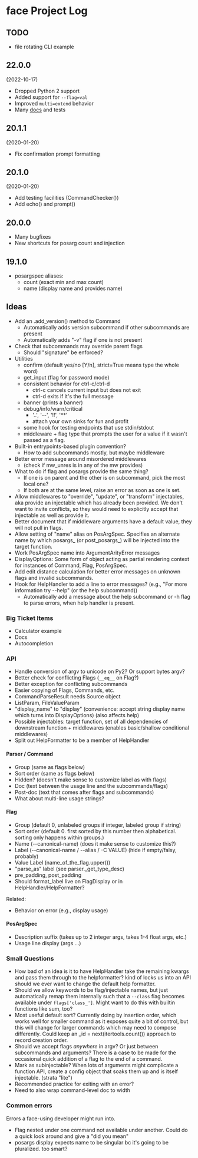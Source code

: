face Project Log
================

TODO
----

- file rotating CLI example

22.0.0
------
(2022-10-17)

* Dropped Python 2 support
* Added support for `--flag=val`
* Improved `multi=extend` behavior
* Many [docs](https://python-face.readthedocs.io/en/latest/) and tests

20.1.1
------
(2020-01-20)

* Fix confirmation prompt formatting

20.1.0
------
(2020-01-20)

* Add testing facilities (CommandChecker())
* Add echo() and prompt()

20.0.0
------
* Many bugfixes
* New shortcuts for posarg count and injection

19.1.0
------
* posargspec aliases:
  * count (exact min and max count)
  * name (display name and provides name)

Ideas
-----

* Add an .add_version() method to Command
  * Automatically adds version subcommand if other subcommands are present
  * Automatically adds "-v" flag if one is not present
* Check that subcommands may override parent flags
  * Should "signature" be enforced?
* Utilities
  * confirm (default yes/no [Y/n], strict=True means type the whole word)
  * get_input (flag for password mode)
  * consistent behavior for ctrl-c/ctrl-d
    * ctrl-c cancels current input but does not exit
    * ctrl-d exits if it's the full message
  * banner (prints a banner)
  * debug/info/warn/critical
    * '..', '--', '!!', '**'
    * attach your own sinks for fun and profit
  * some hook for testing endpoints that use stdin/stdout
  * middleware + flag type that prompts the user for a value if it
    wasn't passed as a flag.
* Built-in entrypoints-based plugin convention?
  * How to add subcommands mostly, but maybe middleware
* Better error message around misordered middlewares
  * (check if mw_unres is in any of the mw provides)
* What to do if flag and posargs provide the same thing?
  * If one is on parent and the other is on subcommand, pick the most
    local one?
  * If both are at the same level, raise an error as soon as one is set.
* Allow middlewares to "override", "update", or "transform"
  injectables, aka provide an injectable which has already been
  provided. We don't want to invite conflicts, so they would need to
  explicitly accept that injectable as well as provide it.
* Better document that if middleware arguments have a default value,
  they will not pull in flags.
* Allow setting of "name" alias on PosArgSpec. Specifies an alternate
  name by which posargs_ (or post_posargs_) will be injected into the
  target function.
* Work PosArgSpec name into ArgumentArityError messages
* DisplayOptions: Some form of object acting as partial rendering
  context for instances of Command, Flag, PosArgSpec.
* Add edit distance calculation for better error messages on unknown
  flags and invalid subcommands.
* Hook for HelpHandler to add a line to error messages? (e.g., "For
  more information try --help" (or the help subcommand))
    * Automatically add a message about the help subcommand or -h flag to
      parse errors, when help handler is present.

### Big Ticket Items

* Calculator example
* Docs
* Autocompletion

### API

* Handle conversion of argv to unicode on Py2? Or support bytes argv?
* Better check for conflicting Flags (`__eq__` on Flag?)
* Better exception for conflicting subcommands
* Easier copying of Flags, Commands, etc.
* CommandParseResult needs Source object
* ListParam, FileValueParam
* "display_name" to "display" (convenience: accept string display name
  which turns into DisplayOptions) (also affects help)
* Possible injectables: target function, set of all dependencies of
  downstream function + middlewares (enables basic/shallow conditional
  middlewares)
* Split out HelpFormatter to be a member of HelpHandler

#### Parser / Command

* Group (same as flags below)
* Sort order (same as flags below)
* Hidden? (doesn't make sense to customize label as with flags)
* Doc (text between the usage line and the subcommands/flags)
* Post-doc (text that comes after flags and subcommands)
* What about multi-line usage strings?

#### Flag

* Group (default 0, unlabeled groups if integer, labeled group if string)
* Sort order (default 0. first sorted by this number then
  alphabetical. sorting only happens within groups.)
* Name (--canonical-name) (does it make sense to customize this?)
* Label (--canonical-name / --alias / -C VALUE) (hide if empty/falsy, probably)
* Value Label (name_of_the_flag.upper())
* "parse_as" label (see parser._get_type_desc)
* pre_padding, post_padding
* Should format_label live on FlagDisplay or in HelpHandler/HelpFormatter?

Related:

* Behavior on error (e.g., display usage)

#### PosArgSpec

* Description suffix (takes up to 2 integer args, takes 1-4 float args, etc.)
* Usage line display (args ...)

### Small Questions

* How bad of an idea is it to have HelpHandler take the remaining
  kwargs and pass them through to the helpformatter? kind of locks us
  into an API should we ever want to change the default help
  formatter.
* Should we allow keywords to be flag/injectable names, but just
  automatically remap them internally such that a `--class` flag
  becomes available under `flags['class_']`. Might want to do this
  with builtin functions like sum, too?
* Most useful default sort? Currently doing by insertion order, which
  works well for smaller command as it exposes quite a bit of control,
  but this will change for larger commands which may need to compose
  differently. Could keep an _id = next(itertools.count()) approach to
  record creation order.
* Should we accept flags _anywhere_ in argv? Or just between
  subcommands and arguments? There is a case to be made for the
  occasional quick addition of a flag to the end of a command.
* Mark as subinjectable? When lots of arguments might complicate a
  function API, create a config object that soaks them up and is
  itself injectable. (strata "lite")
* Recommended practice for exiting with an error?
* Need to also wrap command-level doc to width

### Common errors

Errors a face-using developer might run into.

* Flag nested under one command not available under another. Could do
  a quick look around and give a "did you mean"
* posargs display expects name to be singular bc it's going to be
  pluralized. too smart?
